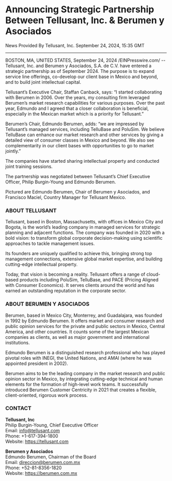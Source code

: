 # Announcing Strategic Partnership Between Tellusant, Inc. & Berumen y Asociados  

News Provided By Tellusant, Inc. September 24, 2024, 15:35 GMT  

---
BOSTON, MA, UNITED STATES, September 24, 2024 /EINPresswire.com/ --  
Tellusant, Inc. and Berumen y Asociados, S.A. de C.V. have entered a strategic partnership as of September 2024. The purpose is to expand service line offerings, co-develop our client base in Mexico and beyond, and to build joint intellectual capital.  

Tellusant’s Executive Chair, Staffan Canback, says: “I started collaborating with Berumen in 2006. Over the years, my consulting firm leveraged Berumen’s market research capabilities for various purposes. Over the past year, Edmundo and I agreed that a closer collaboration is beneficial, especially in the Mexican market which is a priority for Tellusant.”  

Berumen’s Chair, Edmundo Berumen, adds: “we are impressed by Tellusant’s managed services, including TelluBase and PoluSim. We believe TelluBase can enhance our market research and other services by giving a detailed view of consumer classes in Mexico and beyond. We also see complementarity in our client bases with opportunities to go to market jointly.”  

The companies have started sharing intellectual property and conducted joint training sessions.  

The partnership was negotiated between Tellusant’s Chief Executive Officer, Philip Burgin-Young and Edmundo Berumen.  

Pictured are Edmundo Berumen, Chair of Berumen y Asociados, and Francisco Maciel, Country Manager for Tellusant Mexico.  

### ABOUT TELLUSANT  

Tellusant, based in Boston, Massachusetts, with offices in Mexico City and Bogota, is the world’s leading company in managed services for strategic planning and adjacent functions. The company was founded in 2020 with a bold vision: to transform global corporate decision-making using scientific approaches to tackle management issues.  

Its founders are uniquely qualified to achieve this, bringing strong top management connections, extensive global market expertise, and building cutting-edge intellectual property.  

Today, that vision is becoming a reality. Tellusant offers a range of cloud-based products including PoluSim, TelluBase, and PACE (Pricing Aligned with Consumer Economics). It serves clients around the world and has earned an outstanding reputation in the corporate sector.  

### ABOUT BERUMEN Y ASOCIADOS

Berumen, based in Mexico City, Monterrey, and Guadalajara, was founded in 1992 by Edmundo Berumen. It offers market and consumer research and public opinion services for the private and public sectors in Mexico, Central America, and other countries. It counts some of the largest Mexican companies as clients, as well as major government and international institutions.  

Edmundo Berumen is a distinguished research professional who has played pivotal roles with INEGI, the United Nations, and AMAI (where he was appointed president in 2002).  

Berumen aims to be the leading company in the market research and public opinion sector in Mexico, by integrating cutting-edge technical and human elements for the formation of high-level work teams. It successfully introduced Berumen Customer Centricity in 2021 that creates a flexible, client-oriented, rigorous work process.  

### CONTACT  

**Tellusant, Inc**  
Philip Burgin-Young, Chief Executive Officer  
Email: info@tellusant.com  
Phone: +1-617-394-1800  
Website: https://tellusant.com  

**Berumen y Asociados**  
Edmundo Berumen, Chairman of the Board  
Email: direccion@berumen.com.mx  
Phone: +52-81-8356-1820  
Website: https://berumen.com.mx  
